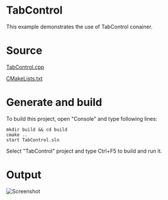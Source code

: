 # TabControl

This example demonstrates the use of TabControl conainer.

# Source

[TabControl.cpp](TabControl.cpp)

[CMakeLists.txt](CMakeLists.txt)

# Generate and build

To build this project, open "Console" and type following lines:

``` shell
mkdir build && cd build
cmake .. 
start TabControl.sln
```

Select "TabControl" project and type Ctrl+F5 to build and run it.

# Output

![Screenshot](../../../../docs/Pictures/TabControl.png)

